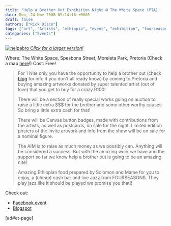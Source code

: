 ```yaml
---
title: 'Help a Brother Out Exhibition Night @ The White Space (PTA)'
date: Mon, 24 Nov 2008 09:14:16 +0000
draft: false
authors: ["Rick Disco"]
tags: ["art", "Artists", "ethiopia", "event", "exhibition", "fourseasons", "help a brother out", "pretoria", "R100", "the white space"]
categories: ["Events"]
---
```


 [![](/wp-content/uploads/2008/11/helpabro-198x300.jpg "helpabro") _Click for a larger version!_](/wp-content/uploads/2008/11/helpabro.jpg)

Where: The White Space, Spesbona Street, Moreleta Park, Pretoria (Check a map [here](http://1.bp.blogspot.com/_AHHn_df50Ew/SSnVwmJ7eKI/AAAAAAAAAZs/p3DzAOGIzGc/s1600/map%2Bhelp%2Ba%2Bbrother%2Bout.jpg "Map!")!) Cost: Free!

> For 1 Nite only you have the opportunity to help a brother out (check [blog](http://helpabrotheroutexhibit.blogspot.com/ "Blog") for info if you don't all ready know) by coming to Pretoria and buying amazing artworks donated by super talented artist (out of love) that you get to buy for a crazy R100!
>
> There will be a section of really special works going on auction to raise a little extra $$$ for the brother and some other worthy causes. So bring a little extra cash for that!
>
> There will be Canvas button badges, made with contributions from the artists, as well as postcards, on sale for the night. Limited edition posters of the invite artwork and info from the show will be on sale for a nominal figure.
>
> The AIM is to raise as much money as we possibly can. Anything will be considered a success. But with the amazing work we have and the support so far we know help a brother out is going to be an amazing nite!
>
> Amazing Ethiopian food prepared by Solomon and Mame for you to enjoy, a (cheap) cash bar and live Jazz from FOURSEASONS. They play jazz like it should be played we promise you that!!

Check out:

*   [Facebook event](http://www.facebook.com/event.php?eid=41100471955 "Facebook Event")
*   [Blogspot](http://helpabrotheroutexhibit.blogspot.com/ "Blog")

\[ad#et-page\]